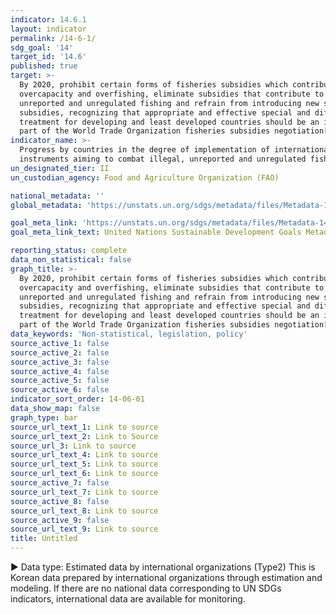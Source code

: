 ```yaml
---
indicator: 14.6.1
layout: indicator
permalink: /14-6-1/
sdg_goal: '14'
target_id: '14.6'
published: true
target: >-
  By 2020, prohibit certain forms of fisheries subsidies which contribute to
  overcapacity and overfishing, eliminate subsidies that contribute to illegal,
  unreported and unregulated fishing and refrain from introducing new such
  subsidies, recognizing that appropriate and effective special and differential
  treatment for developing and least developed countries should be an integral
  part of the World Trade Organization fisheries subsidies negotiation[c]
indicator_name: >-
  Progress by countries in the degree of implementation of international
  instruments aiming to combat illegal, unreported and unregulated fishing
un_designated_tier: II
un_custodian_agency: Food and Agriculture Organization (FAO)

national_metadata: ''
global_metadata: 'https://unstats.un.org/sdgs/metadata/files/Metadata-14-06-01.pdf'

goal_meta_link: 'https://unstats.un.org/sdgs/metadata/files/Metadata-14-06-01.pdf'
goal_meta_link_text: United Nations Sustainable Development Goals Metadata (PDF 4.0 MB)

reporting_status: complete
data_non_statistical: false
graph_title: >-
  By 2020, prohibit certain forms of fisheries subsidies which contribute to
  overcapacity and overfishing, eliminate subsidies that contribute to illegal,
  unreported and unregulated fishing and refrain from introducing new such
  subsidies, recognizing that appropriate and effective special and differential
  treatment for developing and least developed countries should be an integral
  part of the World Trade Organization fisheries subsidies negotiation[c]
data_keywords: 'Non-statistical, legislation, policy'
source_active_1: false
source_active_2: false
source_active_3: false
source_active_4: false
source_active_5: false
source_active_6: false
indicator_sort_order: 14-06-01
data_show_map: false
graph_type: bar
source_url_text_1: Link to source
source_url_text_2: Link to Source
source_url_3: Link to source
source_url_text_4: Link to source
source_url_text_5: Link to source
source_url_text_6: Link to source
source_active_7: false
source_url_text_7: Link to source
source_active_8: false
source_url_text_8: Link to source
source_active_9: false
source_url_text_9: Link to source
title: Untitled
---
```

▶ Data type: Estimated data by international organizations (Type2) This is Korean data prepared by international organizations through estimation and modeling. If there are no national data corresponding to UN SDGs indicators, international data are available for monitoring.
